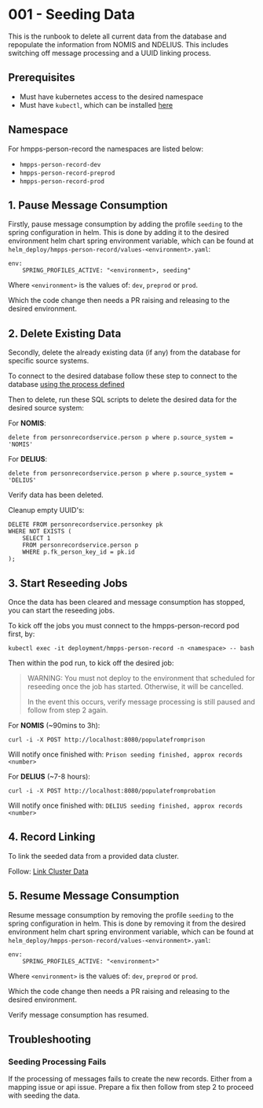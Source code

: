# 001 - Seeding Data

This is the runbook to delete all current data from the database and repopulate the information from NOMIS and NDELIUS.
This includes switching off message processing and a UUID linking process.

## Prerequisites

* Must have kubernetes access to the desired namespace
* Must have `kubectl`, which can be installed [here](https://kubernetes.io/docs/tasks/tools/#kubectl)

## Namespace

For hmpps-person-record the namespaces are listed below:
* `hmpps-person-record-dev`
* `hmpps-person-record-preprod`
* `hmpps-person-record-prod`

## 1. Pause Message Consumption

Firstly, pause message consumption by adding the profile `seeding` to the spring configuration in helm.
This is done by adding it to the desired environment helm chart spring environment variable, which can be found at `helm_deploy/hmpps-person-record/values-<environment>.yaml`:

```
env:
    SPRING_PROFILES_ACTIVE: "<environment>, seeding"
```

Where `<environment>` is the values of: `dev`, `preprod` or `prod`.

Which the code change then needs a PR raising and releasing to the desired environment.

## 2. Delete Existing Data

Secondly, delete the already existing data (if any) from the database for specific source systems.

To connect to the desired database follow these step to connect to the database [using the process defined](https://user-guide.cloud-platform.service.justice.gov.uk/documentation/other-topics/rds-external-access.html)

Then to delete, run these SQL scripts to delete the desired data for the desired source system:

For **NOMIS**:
```
delete from personrecordservice.person p where p.source_system = 'NOMIS'
```

For **DELIUS**:
```
delete from personrecordservice.person p where p.source_system = 'DELIUS'
```

Verify data has been deleted.

Cleanup empty UUID's:
```shell
DELETE FROM personrecordservice.personkey pk
WHERE NOT EXISTS (
    SELECT 1
    FROM personrecordservice.person p
    WHERE p.fk_person_key_id = pk.id
);
```

## 3. Start Reseeding Jobs

Once the data has been cleared and message consumption has stopped, you can start the reseeding jobs.

To kick off the jobs you must connect to the hmpps-person-record pod first, by:

```shell
kubectl exec -it deployment/hmpps-person-record -n <namespace> -- bash
```


Then within the pod run, to kick off the desired job:

> WARNING:
> You must not deploy to the environment that scheduled for reseeding once the job has started. Otherwise, it will be cancelled.
>
> In the event this occurs, verify message processing is still paused and follow from step 2 again.

For **NOMIS** (~90mins to 3h):
```
curl -i -X POST http://localhost:8080/populatefromprison 
```
Will notify once finished with: `Prison seeding finished, approx records <number>`

For **DELIUS** (~7-8 hours):
```
curl -i -X POST http://localhost:8080/populatefromprobation
```
Will notify once finished with: `DELIUS seeding finished, approx records <number>`

## 4. Record Linking

To link the seeded data from a provided data cluster.

Follow: [Link Cluster Data](./002-Link-Cluster-Data.md)

## 5. Resume Message Consumption
 
Resume message consumption by removing the profile `seeding` to the spring configuration in helm.
This is done by removing it from the desired environment helm chart spring environment variable, which can be found at `helm_deploy/hmpps-person-record/values-<environment>.yaml`:

```
env:
    SPRING_PROFILES_ACTIVE: "<environment>"
```

Where `<environment>` is the values of: `dev`, `preprod` or `prod`.

Which the code change then needs a PR raising and releasing to the desired environment.

Verify message consumption has resumed.

## Troubleshooting

### Seeding Processing Fails

If the processing of messages fails to create the new records. Either from a mapping issue or api issue. Prepare a fix then follow from step 2 to proceed with seeding the data.
